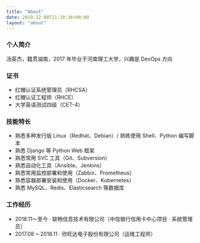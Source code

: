 ```yaml
---
title: "About"
date: 2019-12-08T11:10:36+08:00
layout: "about"
---
```


### 个人简介
汤英杰，籍贯湖南，2017 年毕业于河南理工大学，兴趣是 DevOps 方向

### 证书

+ 红帽认证系统管理员（RHCSA）
+ 红帽认证工程师（RHCE）
+ 大学英语测试四级（CET-4）

### 技能特长

+ 熟悉多种发行版 Linux（Redhat、Debian）/ 熟练使用 Shell、Python 编写脚本
+ 熟悉 Django 等 Python Web 框架
+ 熟悉常用 SVC 工具（Git、Subversion）
+ 熟悉自动化工具（Ansible、Jenkins）
+ 熟悉常用监控部署和使用（Zabbix、Prometheus）
+ 熟悉容器部署安装和使用（Docker、Kubernetes）
+ 熟悉 MySQL、Redis、Elasticsearch 等数据库

### 工作经历

+ 2018.11～至今 · 联畅信息技术有限公司（中信银行信用卡中心项目 · 系统管理员）
+ 2017.08 ~ 2018.11 · 欣旺达电子股份有限公司（运维工程师）
